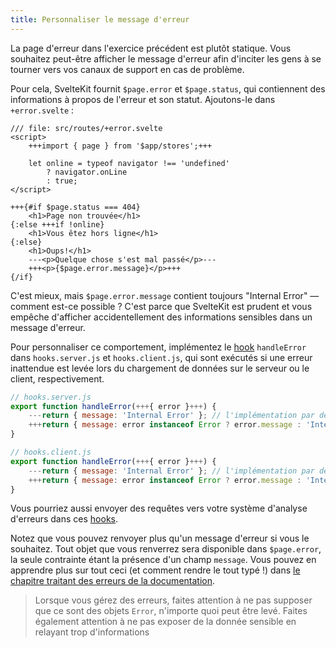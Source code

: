 ```yaml
---
title: Personnaliser le message d'erreur
---
```


La page d'erreur dans l'exercice précédent est plutôt statique. Vous souhaitez peut-être afficher le message d'erreur afin d'inciter les gens à se tourner vers vos canaux de support en cas de problème.

Pour cela, SvelteKit fournit `$page.error` et `$page.status`, qui contiennent des informations à propos de l'erreur et son statut. Ajoutons-le dans `+error.svelte` :

```svelte
/// file: src/routes/+error.svelte
<script>
	+++import { page } from '$app/stores';+++

	let online = typeof navigator !== 'undefined'
		? navigator.onLine
		: true;
</script>

+++{#if $page.status === 404}
	<h1>Page non trouvée</h1>
{:else +++if !online}
	<h1>Vous êtez hors ligne</h1>
{:else}
	<h1>Oups!</h1>
	---<p>Quelque chose s'est mal passé</p>---
	+++<p>{$page.error.message}</p>+++
{/if}
```

C'est mieux, mais `$page.error.message` contient toujours "Internal Error" — comment est-ce possible ? C'est parce que SvelteKit est prudent et vous empêche d'afficher accidentellement des informations sensibles dans un message d'erreur.

Pour personnaliser ce comportement, implémentez le <span class="vo">[hook](SVELTE_SITE_URL/docs/sveltejs#hook)</span> `handleError` dans `hooks.server.js` et `hooks.client.js`, qui sont exécutés si une erreur inattendue est levée lors du chargement de données sur le serveur ou le client, respectivement.

```js
// hooks.server.js
export function handleError(+++{ error }+++) {
    ---return { message: 'Internal Error' }; // l'implémentation par défaut de ce hook---
    +++return { message: error instanceof Error ? error.message : 'Internal Error' };+++
}
```

```js
// hooks.client.js
export function handleError(+++{ error }+++) {
    ---return { message: 'Internal Error' }; // l'implémentation par défaut de ce hook---
    +++return { message: error instanceof Error ? error.message : 'Internal Error' };+++
}
```

Vous pourriez aussi envoyer des requêtes vers votre système d'analyse d'erreurs dans ces <span class="vo">[hooks](SVELTE_SITE_URL/docs/sveltejs#hook)</span>.

Notez que vous pouvez renvoyer plus qu'un message d'erreur si vous le souhaitez. Tout objet que vous renverrez sera disponible dans `$page.error`, la seule contrainte étant la présence d'un champ `message`. Vous pouvez en apprendre plus sur tout ceci (et comment rendre le tout typé !) dans [le chapitre traitant des erreurs de la documentation](KIT_SITE_URL/docs/errors).

> Lorsque vous gérez des erreurs, faites attention à ne pas supposer que ce sont des objets `Error`, n'importe quoi peut être levé. Faites également attention à ne pas exposer de la donnée sensible en relayant trop d'informations

